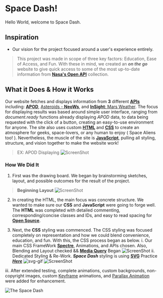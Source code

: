 # Space Dash!
Hello World, welcome to Space Dash.

## Inspiration
* Our vision for the project focused around a user's experience entirely.
> This project was made in scope of three key factors: Education, Ease of Access, and Fun. With these in mind, we created an _**on the go**_ website to give quick access to some of the most up-to-date information from [**Nasa's Open API**](https://api.nasa.gov/) collection. 

## What it Does & How it Works
 Our website fetches and displays information from **3** different [**APIs**](https://developer.mozilla.org/en-US/docs/Web/API) including: [**APOD**](https://apod.nasa.gov/apod/astropix.html), [Asteroids - **NeoWs**](https://ssd.jpl.nasa.gov/sbdb_query.cgi), and [**InSight**: Mars Weather](https://mars.nasa.gov/insight/weather/). The focus for displaying results was based around simple user interface, ranging from *document.ready* functions already displaying *APOD* data, to data being requested with the click of a button, creating an easy-to-use environment for anyone. The site also uses custom [**HTML**](https://developer.mozilla.org/en-US/docs/Web/HTML) and [**CSS**](https://developer.mozilla.org/en-US/docs/Glossary/CSS) to create an atmosphere for geeks, space-lovers, or any human to enjoy ( Space Aliens too! ). Nevertheless, the muscle of the site is  [**JavaScript**](https://developer.mozilla.org/en-US/docs/Web/JavaScript), pulling all styling, structure, and vision together to make the website work!

> EX: APOD Displaying ![ScreenShot](https://user-images.githubusercontent.com/67067481/93421250-73273480-f876-11ea-9d5a-a286eb7a67c2.PNG)

### How We Did It
1.  First was the drawing board. We began by brainstorming sketches, layout, and possible outcomes for the result of the project.
> **Beginning Layout** ![ScreenShot](https://user-images.githubusercontent.com/67067481/93419827-6d7c1f80-f873-11ea-9359-72555de2f7b0.png)

2.  In creating the HTML, the main focus was concrete structure. We wanted to make sure our **CSS** and **JavaScript** were going to forge well. The **HTML** was completed with detailed commenting, corresponding/concise classes and IDs, and easy to read spacing for [**Open Source**](https://opensource.com/resources/what-open-source). 

3. Next, the **CSS** styling was commenced. The CSS styling was focused completely on representation and how we could blend convenience, education, and fun. With this, the CSS process began as below.
i. Our main CSS FrameWork [**Spectre**](https://picturepan2.github.io/spectre/index.html), Animations, and APIs chosen. Also, Blending and Layout checked && [**Media Query**](https://developer.mozilla.org/en-US/docs/Web/CSS/Media_Queries) Began
![ScreenShot](https://user-images.githubusercontent.com/67067481/93421621-7b33a400-f877-11ea-92c6-6995c510a313.png)
ii. Dedicated Styling & Re-Work. _**Space Dash**_ styling is using [**SVG**](https://developer.mozilla.org/en-US/docs/Web/SVG) Practice [_**Here**_](https://jsfiddle.net/0cLrmn4e/)
![svg-gif](https://user-images.githubusercontent.com/67067481/93422355-37419e80-f879-11ea-868d-42cb0c855a38.gif)
![ScreenShot](https://user-images.githubusercontent.com/67067481/93422440-69eb9700-f879-11ea-9313-aab029bba308.PNG)

 iii. After extended testing, complete animations, custom backgrounds, non-copyright images, custom [Keyframe](https://developer.mozilla.org/en-US/docs/Web/CSS/@keyframes) animations, and [Parallax Animation](https://dixonandmoe.com/rellax/) were added for enhancement.

 ![The Space Dash](https://user-images.githubusercontent.com/67067481/93424636-0152e900-f87e-11ea-9fbe-5ef5d967bb7e.gif)